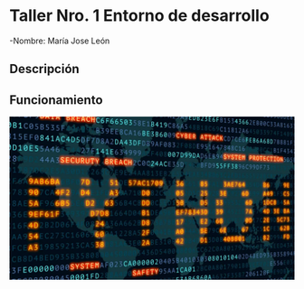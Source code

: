 # Taller Nro. 1 Entorno de desarrollo

-Nombre: María Jose León

## Descripción

## Funcionamiento


![](img/python_MTP.webp)

